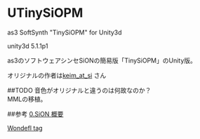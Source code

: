 # UTinySiOPM
as3 SoftSynth "TinySiOPM" for Unity3d

unity3d 5.1.1p1

as3のソフトウェアシンセSiONの簡易版「TinySiOPM」のUnity版。  

オリジナルの作者は[keim_at_si](https://twitter.com/keim_at_si) さん

##TODO
音色がオリジナルと違うのは何故なのか？  
MMLの移植。

##参考
[0.SiON 概要](http://keim.hatenablog.com/entry/20090917/p1)

[Wondefl tag](http://wonderfl.net/tag/TinySiOPM)
